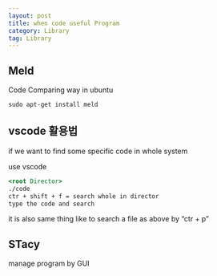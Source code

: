 ```yaml
---
layout: post
title: when code useful Program
category: Library
tag: Library
---
```


## Meld

Code Comparing way in ubuntu

```
sudo apt-get install meld
```


## vscode 활용법
if we want to find some specific code in whole system

use vscode

```jsx
<root Director>
./code
ctr + shift + f = search whole in director
type the code and search
```

it is also same thing like to search a file as above by “ctr + p”

## STacy

manage program by GUI
